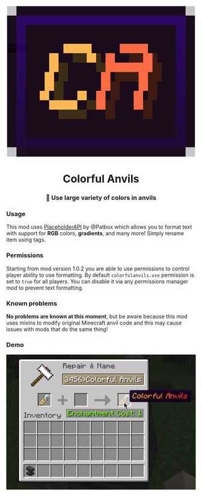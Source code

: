 <div align="center">
<img src="https://raw.githubusercontent.com/rogi27/colorfulanvils/master/src/main/resources/assets/colorfulanvils/icon.png" />

# Colorful Anvils
### 🎨 Use large variety of colors in anvils

</div>

### Usage
This mod uses [PlaceholderAPI](https://placeholders.pb4.eu/user/text-format/) by @Patbox which allows you to format text with support for **RGB** colors, **gradients**, and many more! Simply rename item using tags.

### Permissions
Starting from mod version 1.0.2 you are able to use permissions to control player ability to use formatting. By default `colorfulanvils.use` permission is set to `true` for all players. You can disable it via any permissions manager mod to prevent text formatting.

### Known problems
**No problems are known at this moment**, but be aware because this mod uses mixins to modify original Minecraft anvil code and this may cause issues with mods that do the same thing!

### Demo
<img src="https://raw.githubusercontent.com/rogi27/colorfulanvils/master/.github/images/demo.png" />
